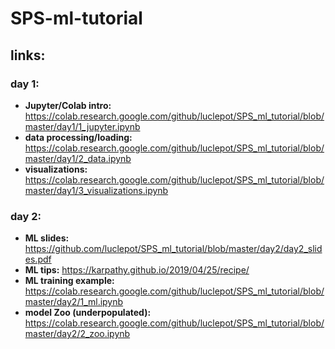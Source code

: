 # SPS-ml-tutorial

## links:
### day 1:
* **Jupyter/Colab intro:** https://colab.research.google.com/github/luclepot/SPS_ml_tutorial/blob/master/day1/1_jupyter.ipynb
* **data processing/loading:** https://colab.research.google.com/github/luclepot/SPS_ml_tutorial/blob/master/day1/2_data.ipynb
* **visualizations:** https://colab.research.google.com/github/luclepot/SPS_ml_tutorial/blob/master/day1/3_visualizations.ipynb

### day 2:
* **ML slides:** https://github.com/luclepot/SPS_ml_tutorial/blob/master/day2/day2_slides.pdf
* **ML tips:** https://karpathy.github.io/2019/04/25/recipe/
* **ML training example:** https://colab.research.google.com/github/luclepot/SPS_ml_tutorial/blob/master/day2/1_ml.ipynb
* **model Zoo (underpopulated):** https://colab.research.google.com/github/luclepot/SPS_ml_tutorial/blob/master/day2/2_zoo.ipynb
